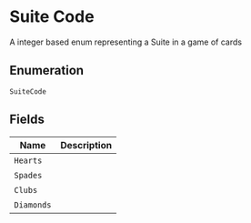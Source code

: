 
# Suite Code

A integer based enum representing a Suite in a game of cards

## Enumeration

`SuiteCode`

## Fields

| Name | Description |
|  --- | --- |
| `Hearts` | <testing><br> |
| `Spades` | <testing><br> |
| `Clubs` | <testing><br> |
| `Diamonds` | <testing><br> |

